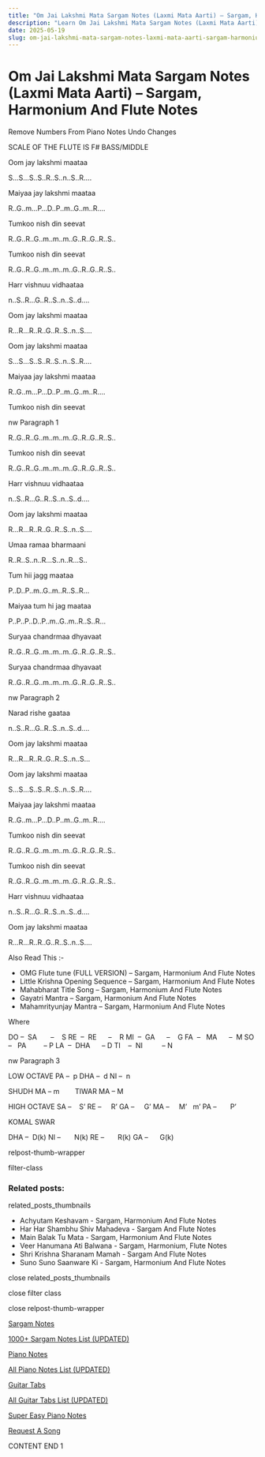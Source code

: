 ```yaml
---
title: "Om Jai Lakshmi Mata Sargam Notes (Laxmi Mata Aarti) – Sargam, Harmonium And Flute Notes"
description: "Learn Om Jai Lakshmi Mata Sargam Notes (Laxmi Mata Aarti) notes, sargam, harmonium notations and flute notes. Easy step-by-step tutorial for beginners."
date: 2025-05-19
slug: om-jai-lakshmi-mata-sargam-notes-laxmi-mata-aarti-sargam-harmonium-and-flute-notes
---
```


# Om Jai Lakshmi Mata Sargam Notes (Laxmi Mata Aarti) – Sargam, Harmonium And Flute Notes

Remove Numbers From Piano Notes
Undo Changes

SCALE OF THE FLUTE IS F# BASS/MIDDLE

Oom jay lakshmi maataa

S…S…S..S..R..S..n..S..R….

Maiyaa jay lakshmi maataa

R..G..m…P…D..P..m..G..m..R….

Tumkoo nish din seevat

R..G..R..G..m..m..m..G..R..G..R..S..

Tumkoo nish din seevat

R..G..R..G..m..m..m..G..R..G..R..S..

Harr vishnuu vidhaataa

n..S..R…G..R..S..n..S..d….

Oom jay lakshmi maataa

R…R…R..R..G..R..S..n..S….

Oom jay lakshmi maataa

S…S…S..S..R..S..n..S..R….

Maiyaa jay lakshmi maataa

R..G..m…P…D..P..m..G..m..R….

Tumkoo nish din seevat

nw Paragraph 1

R..G..R..G..m..m..m..G..R..G..R..S..

Tumkoo nish din seevat

R..G..R..G..m..m..m..G..R..G..R..S..

Harr vishnuu vidhaataa

n..S..R…G..R..S..n..S..d….

Oom jay lakshmi maataa

R…R…R..R..G..R..S..n..S….

Umaa ramaa bharmaani

R..R..S..n..R…S..n..R…S..

Tum hii jagg maataa

P..D..P..m..G..m..R..S..R…

Maiyaa tum hi jag maataa

P..P..P..D..P..m..G..m..R..S..R…

Suryaa chandrmaa dhyavaat

R..G..R..G..m..m..m..G..R..G..R..S..

Suryaa chandrmaa dhyavaat

R..G..R..G..m..m..m..G..R..G..R..S..

nw Paragraph 2

Narad rishe gaataa

n..S..R…G..R..S..n..S..d….

Oom jay lakshmi maataa

R…R…R..R..G..R..S..n..S…

Oom jay lakshmi maataa

S…S…S..S..R..S..n..S..R….

Maiyaa jay lakshmi maataa

R..G..m…P…D..P..m..G..m..R….

Tumkoo nish din seevat

R..G..R..G..m..m..m..G..R..G..R..S..

Tumkoo nish din seevat

R..G..R..G..m..m..m..G..R..G..R..S..

Harr vishnuu vidhaataa

n..S..R…G..R..S..n..S..d….

Oom jay lakshmi maataa

R…R…R..R..G..R..S..n..S….

Also Read This :-

* OMG Flute tune (FULL VERSION) – Sargam, Harmonium And Flute Notes
* Little Krishna Opening Sequence – Sargam, Harmonium And Flute Notes
* Mahabharat Title Song – Sargam, Harmonium And Flute Notes
* Gayatri Mantra – Sargam, Harmonium And Flute Notes
* Mahamrityunjay Mantra – Sargam, Harmonium And Flute Notes

Where

DO –  SA       –    S
RE  –  RE      –    R
MI  –  GA      –    G
FA  –   MA      –  M
SO  –   PA         – P
LA  –  DHA      – D
TI    –  NI          – N

nw Paragraph 3

LOW OCTAVE
PA –  p
DHA –  d
NI –  n

SHUDH MA – m        TIWAR MA – M

HIGH OCTAVE
SA –    S’
RE –     R’
GA –     G’
MA –     M’   m’
PA –       P’

KOMAL SWAR

DHA –  D(k)
NI –       N(k)
RE –       R(k)
GA –      G(k)

relpost-thumb-wrapper

filter-class

### Related posts:

related_posts_thumbnails

* Achyutam Keshavam - Sargam, Harmonium And Flute Notes
* Har Har Shambhu Shiv Mahadeva - Sargam And Flute Notes
* Main Balak Tu Mata - Sargam, Harmonium And Flute Notes
* Veer Hanumana Ati Balwana - Sargam, Harmonium, Flute Notes
* Shri Krishna Sharanam Mamah - Sargam And Flute Notes
* Suno Suno Saanware Ki - Sargam, Harmonium And Flute Notes

close related_posts_thumbnails

close filter class

close relpost-thumb-wrapper

[Sargam Notes](https://www.notationsworld.com/sargam-notes.html)

[1000+ Sargam Notes List (UPDATED)](https://www.notationsworld.com/all-songs-list-sargam-notes.html)

[Piano Notes](https://www.notationsworld.com/piano-notes.html)

[All Piano Notes List (UPDATED)](https://www.notationsworld.com/all-songs-list-piano-notes.html)

[Guitar Tabs](https://www.notationsworld.com/guitar-tabs.html)

[All Guitar Tabs List (UPDATED)](https://www.notationsworld.com/all-songs-list-guitar-tabs.html)

[Super Easy Piano Notes](https://studywall.in/)

[Request A Song](https://www.notationsworld.com/request-a-song.html)

CONTENT END 1

